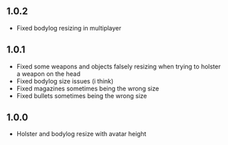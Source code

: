## 1.0.2
- Fixed bodylog resizing in multiplayer

## 1.0.1
- Fixed some weapons and objects falsely resizing when trying to holster a weapon on the head
- Fixed bodylog size issues (i think)
- Fixed magazines sometimes being the wrong size
- Fixed bullets sometimes being the wrong size

## 1.0.0
- Holster and bodylog resize with avatar height
